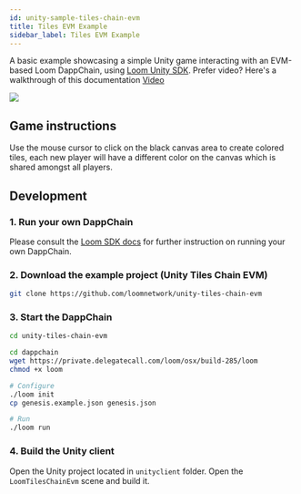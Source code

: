 ```yaml
---
id: unity-sample-tiles-chain-evm
title: Tiles EVM Example
sidebar_label: Tiles EVM Example
---
```


A basic example showcasing a simple Unity game interacting with an EVM-based Loom DappChain, using [Loom Unity SDK](https://github.com/loomnetwork/unity3d-sdk).
Prefer video? Here's a walkthrough of this documentation [Video](/developers/img/tiles-evm-walkthrough.mov)

![](https://camo.githubusercontent.com/9d49b0ce78d692e69d1dd571bc8d1aafe5b806a8/68747470733a2f2f647a776f6e73656d72697368372e636c6f756466726f6e742e6e65742f6974656d732f315232363044327030713370304d33693232304a2f53637265656e2532305265636f7264696e67253230323031382d30352d3232253230617425323031302e3233253230414d2e6769663f763d3961353539316139)

Game instructions
----

Use the mouse cursor to click on the black canvas area to create colored tiles, each new player will have a different color on the canvas which is shared amongst all players.

Development
----

### 1. Run your own DappChain

Please consult the [Loom SDK docs](https://loomx.io/developers/docs/en/prereqs.html) for further instruction on running your own DappChain.

### 2. Download the example project (Unity Tiles Chain EVM)

```bash
git clone https://github.com/loomnetwork/unity-tiles-chain-evm
```

### 3. Start the DappChain

```bash
cd unity-tiles-chain-evm

cd dappchain
wget https://private.delegatecall.com/loom/osx/build-285/loom
chmod +x loom

# Configure
./loom init
cp genesis.example.json genesis.json

# Run
./loom run
```

### 4. Build the Unity client
Open the Unity project located in `unityclient` folder. Open the `LoomTilesChainEvm` scene and build it.
